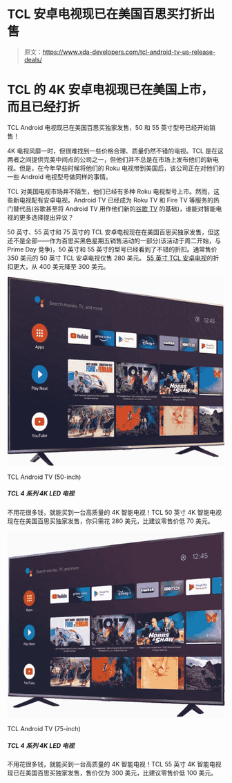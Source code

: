 # TCL 安卓电视现已在美国百思买打折出售

> 原文：<https://www.xda-developers.com/tcl-android-tv-us-release-deals/>

# TCL 的 4K 安卓电视现已在美国上市，而且已经打折

TCL Android 电视现已在美国百思买独家发售，50 和 55 英寸型号已经开始销售！

4K 电视风靡一时，但很难找到一些价格合理、质量仍然不错的电视。TCL 是在这两者之间提供完美中间点的公司之一，但他们并不总是在市场上发布他们的新电视。但是，在今年早些时候将他们的 Roku 电视带到美国后，该公司正在对他们的一些 Android 电视型号做同样的事情。

TCL 对美国电视市场并不陌生，他们已经有多种 Roku 电视型号上市。然而，这些新电视配有安卓电视。Android TV 已经成为 Roku TV 和 Fire TV 等服务的热门替代品(谷歌甚至将 Android TV 用作他们新的[谷歌 TV](https://www.xda-developers.com/new-google-tv-interface-replace-android-tv-ui/) 的基础)，谁能对智能电视的更多选择提出异议？

50 英寸、55 英寸和 75 英寸的 TCL 安卓电视现在在美国百思买独家发售，但这还不是全部——作为百思买黑色星期五销售活动的一部分(该活动于周二开始，与 Prime Day 竞争)，50 英寸和 55 英寸的型号已经看到了不错的折扣。通常售价 350 美元的 50 英寸 TCL 安卓电视仅售 280 美元。 [55 英寸 TCL 安卓电视](https://shop-links.co/1721061968398280812)的折扣更大，从 400 美元降至 300 美元。

 <picture>![Need something a little smaller to fit your entertainment center? The TCL 50-inch Android TV is just $230! Offering the popular streaming UI and 4K capabilities, this is a perfect set to upgrade with.](img/64e4756d54400a2c92b3e56492f8edb9.png)</picture> 

TCL Android TV (50-inch)

##### TCL 4 系列 4K LED 电视

不用花很多钱，就能买到一台高质量的 4K 智能电视！TCL 50 英寸 4K 智能电视现在在美国百思买独家发售，你只需花 280 美元，比建议零售价低 70 美元。

 <picture>![Previously not on sale, you can now save $300 on the massive 75-inch TCL smart TV. With Android TV and 4k capabilities, you can't go wrong with this purchase.](img/a728f39ac9a86874fb2787f330114f4f.png)</picture> 

TCL Android TV (75-inch)

##### TCL 4 系列 4K LED 电视

不用花很多钱，就能买到一台高质量的 4K 智能电视！TCL 55 英寸 4K 智能电视现已在美国百思买独家发售，售价仅为 300 美元，比建议零售价低 100 美元。